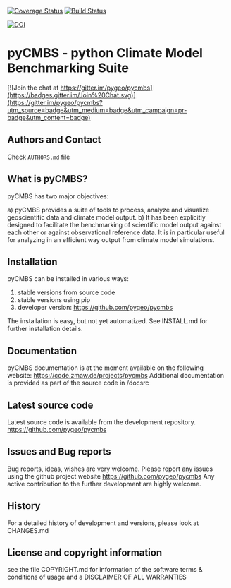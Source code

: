 [![Coverage Status](https://coveralls.io/repos/pygeo/pycmbs/badge.png)](https://coveralls.io/r/pygeo/pycmbs) [![Build Status](https://travis-ci.org/pygeo/pycmbs.png?branch=master)](https://travis-ci.org/pygeo/pycmbs)

[![DOI](https://zenodo.org/badge/doi/10.5281/zenodo.14588.svg)](http://dx.doi.org/10.5281/zenodo.14588)

pyCMBS - python Climate Model Benchmarking Suite
================================================

[![Join the chat at https://gitter.im/pygeo/pycmbs](https://badges.gitter.im/Join%20Chat.svg)](https://gitter.im/pygeo/pycmbs?utm_source=badge&utm_medium=badge&utm_campaign=pr-badge&utm_content=badge)


## Authors and Contact
Check `AUTHORS.md` file

What is pyCMBS?
---------------

pyCMBS has two major objectives:

a) pyCMBS provides a suite of tools to process, analyze and visualize geoscientific data and climate model output.
b) It has been explicitly designed to facilitate the benchmarking of scientific model output against each other or against observational reference data. It is in particular useful for analyzing in an efficient way output from climate model simulations.


Installation
------------

pyCMBS can be installed in various ways:

1. stable versions from source code
2. stable versions using pip
3. developer version: https://github.com/pygeo/pycmbs

The installation is easy, but not yet automatized. See INSTALL.md for further
installation details.

Documentation
-------------

pyCMBS documentation is at the moment available on the following website:
    https://code.zmaw.de/projects/pycmbs
Additional documentation is provided as part of the source code in /docsrc


Latest source code
------------------

Latest source code is available from the development repository.
        https://github.com/pygeo/pycmbs


Issues and Bug reports
----------------------

Bug reports, ideas, wishes are very welcome. Please report any issues using the github project website
        https://github.com/pygeo/pycmbs
Any active contribution to the further development are highly welcome.

History
-------

For a detailed history of development and versions, please look at CHANGES.md

License and copyright information
-------------------
see the file COPYRIGHT.md for information of the software terms & conditions of usage and a DISCLAIMER OF ALL WARRANTIES
